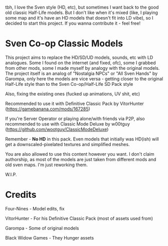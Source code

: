tbh, I love the Sven style (HD, etc), but sometimes I want back to the good old classic Half-Life models. But I don't like when it's mixed (like, I playing some map and it's have an HD models that doesn't fit into LD vibe), so I decided to start this project. If you wanna contribute it - feel free!

# Sven Co-op Classic Models
This project aims to replace the HD/SD/UD models, sounds, etc with LD analogues. Some I found on the internet (and fixed, ofc), some I grabbed from other mods, some I made myself by analogy with the original models. 
The project itself is an analog of "Nostalgia NPCs" or "All Sven Hands" by Garompa, only here the models are vice versa - getting closer to the original Half-Life style than to the Sven Co-op/Half-Life SD Pack style

Also, fixing the existing ones (fucked up animations, UV shit, etc)

Recommended to use it with Definitive Classic Pack by VitorHunter (https://gamebanana.com/mods/167285)

If you're Server Operator or playing alone/with friends via P2P, also recommended to use with Classic Mode Deluxe by w00tguy (https://github.com/wootguy/ClassicModeDeluxe)

Remember - **No HD** in this pack. Even models that initially was HD(ish) will get a downscaled-pixelated textures and simplified meshes.

You are also allowed to use this content however you want. I don't claim authorship, as most of the models are just taken from different mods and old sven maps. I'm just reworking them.

W.I.P.

# Credits
Four-Nines - Model edits, fix

VitorHunter - For his Definitive Classic Pack (most of assets used from)

Garompa - Some of original models

Black Widow Games - They Hunger assets
